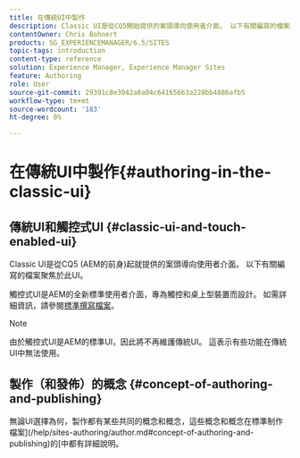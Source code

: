 ```yaml
---
title: 在傳統UI中製作
description: Classic UI是從CQ5開始提供的案頭導向使用者介面。 以下有關編寫的檔案聚焦於此UI。 觸控式UI是AEM的全新標準使用者介面，專為觸控和桌上型裝置而設計。 如需詳細資訊，請參閱標準撰寫檔案。
contentOwner: Chris Bohnert
products: SG_EXPERIENCEMANAGER/6.5/SITES
topic-tags: introduction
content-type: reference
solution: Experience Manager, Experience Manager Sites
feature: Authoring
role: User
source-git-commit: 29391c8e3042a8a04c64165663a228bb4886afb5
workflow-type: tm+mt
source-wordcount: '183'
ht-degree: 0%

---
```


# 在傳統UI中製作{#authoring-in-the-classic-ui}

## 傳統UI和觸控式UI {#classic-ui-and-touch-enabled-ui}

Classic UI是從CQ5 (AEM的前身)起就提供的案頭導向使用者介面。 以下有關編寫的檔案聚焦於此UI。

觸控式UI是AEM的全新標準使用者介面，專為觸控和桌上型裝置而設計。 如需詳細資訊，請參閱[標準撰寫檔案](/help/sites-authoring/author.md)。

>[!NOTE]
>
>由於觸控式UI是AEM的標準UI，因此將不再維護傳統UI。 這表示有些功能在傳統UI中無法使用。

## 製作（和發佈）的概念 {#concept-of-authoring-and-publishing}

無論UI選擇為何，製作都有某些共同的概念和概念，這些概念和概念在標準制作檔案](/help/sites-authoring/author.md#concept-of-authoring-and-publishing)的[中都有詳細說明。

